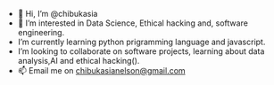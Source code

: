 - 👋 Hi, I’m @chibukasia
- 👀 I’m interested in Data Science, Ethical hacking and, software engineering.
- I’m currently learning python prigramming language and javascript.
- I’m looking to collaborate on software projects, learning about data analysis,AI and ethical hacking().
- 📫 Email me on chibukasianelson@gmail.com

<!---
chibukasia/chibukasia is a ✨ special ✨ repository because its `README.md` (this file) appears on your GitHub profile.
You can click the Preview link to take a look at your changes.
--->

